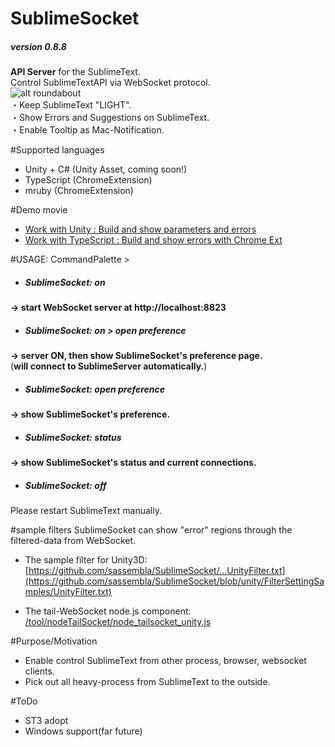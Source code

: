 # SublimeSocket
##### version 0.8.8
**API Server** for the SublimeText.   
Control SublimeTextAPI via WebSocket protocol.  
![alt roundabout](https://dl.dropbox.com/u/36583594/2013%3A04%3A05%201-17-34/%E3%82%B9%E3%82%AF%E3%83%AA%E3%83%BC%E3%83%B3%E3%82%B7%E3%83%A7%E3%83%83%E3%83%88%202013-04-05%2013.27.48.png)  
・Keep SublimeText "LIGHT".  
・Show Errors and Suggestions on SublimeText.  
・Enable Tooltip as Mac-Notification.  



#Supported languages
* Unity + C# (Unity Asset, coming soon!)
* TypeScript (ChromeExtension)
* mruby (ChromeExtension) 

#Demo movie
* [Work with Unity	:	Build and show parameters and errors](https://vimeo.com/62957311)  
* [Work with TypeScript	:	Build and show errors with Chrome Ext](https://vimeo.com/63188211)  



#USAGE: CommandPalette >  
* ##### SublimeSocket: on
**-> start WebSocket server at http://localhost:8823**

* ##### SublimeSocket: on > open preference
**-> server ON, then show SublimeSocket's preference page.**  
(**will connect to SublimeServer automatically.**)

* ##### SublimeSocket: open preference
**-> show SublimeSocket's preference.**  

* ##### SublimeSocket: status
**-> show SublimeSocket's status and current connections.**  

* ##### SublimeSocket: off
Please restart SublimeText manually.
  

#sample filters
SublimeSocket can show "error" regions through the filtered-data from WebSocket.

* The sample filter for Unity3D:  
[https://github.com/sassembla/SublimeSocket/...UnityFilter.txt](https://github.com/sassembla/SublimeSocket/blob/unity/FilterSettingSamples/UnityFilter.txt)  

* The tail-WebSocket node.js component:  
[/tool/nodeTailSocket/node_tailsocket_unity.js](https://github.com/sassembla/SublimeSocket/blob/master/tool/nodeTailSocket/node_tailsocket.js)    




#Purpose/Motivation
* Enable control SublimeText from other process, browser, websocket clients.
* Pick out all heavy-process from SublimeText to the outside.


#ToDo
* ST3 adopt
* Windows support(far future)
